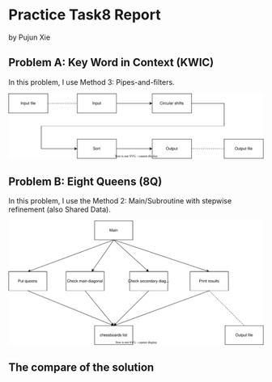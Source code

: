 # Practice Task8 Report
by Pujun Xie

## Problem A: Key Word in Context (KWIC)
In this problem, I use Method 3: Pipes-and-filters.

![image](https://github.com/xpjllk38324/Container-Security-Scanning-Service/blob/main/Practices/Task8/Task8_PujunXie/figure/KWIC.svg)

## Problem B: Eight Queens (8Q)
In this problem, I use the Method 2: Main/Subroutine with stepwise refinement (also Shared Data).

![image](https://github.com/xpjllk38324/Container-Security-Scanning-Service/blob/main/Practices/Task8/Task8_PujunXie/figure/8Q.svg)

## The compare of the solution
